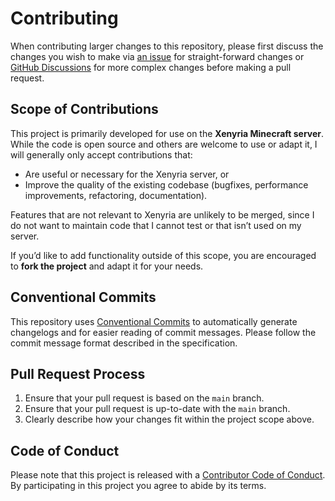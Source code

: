 # Contributing

When contributing larger changes to this repository, please first discuss the changes you wish to make
via [an issue](https://github.com/xenyria/xenon/issues) for straight-forward changes
or [GitHub Discussions](https://github.com/xenyria/xenon/discussions) for more complex changes before making a pull request.

## Scope of Contributions

This project is primarily developed for use on the **Xenyria Minecraft server**.  
While the code is open source and others are welcome to use or adapt it, I will generally only accept contributions that:

- Are useful or necessary for the Xenyria server, or
- Improve the quality of the existing codebase (bugfixes, performance improvements, refactoring, documentation).

Features that are not relevant to Xenyria are unlikely to be merged, since I do not want to maintain code that I cannot test or that isn’t used on my server.

If you’d like to add functionality outside of this scope, you are encouraged to **fork the project** and adapt it for your needs.

## Conventional Commits

This repository uses [Conventional Commits](https://www.conventionalcommits.org/en/v1.0.0/) to automatically generate changelogs and for easier reading of commit messages. Please
follow the commit message format described in the specification.

## Pull Request Process

1. Ensure that your pull request is based on the `main` branch.
2. Ensure that your pull request is up-to-date with the `main` branch.
3. Clearly describe how your changes fit within the project scope above.

## Code of Conduct

Please note that this project is released with a [Contributor Code of Conduct](CODE_OF_CONDUCT.md). By participating in this project you agree to abide by its terms.